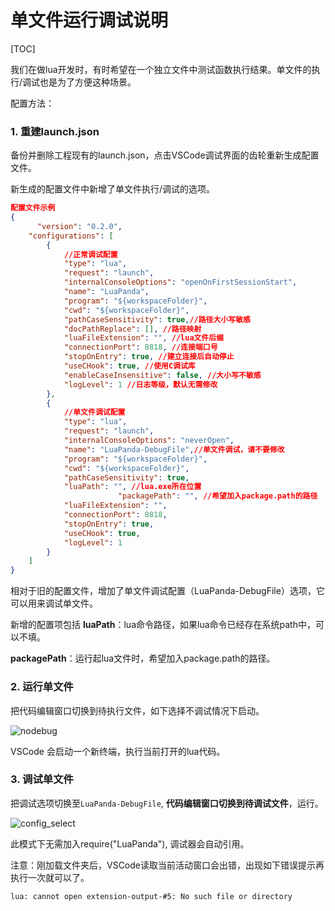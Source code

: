 # 单文件运行调试说明

[TOC]

我们在做lua开发时，有时希望在一个独立文件中测试函数执行结果。单文件的执行/调试也是为了方便这种场景。

配置方法：

### 1. 重建launch.json

备份并删除工程现有的launch.json，点击VSCode调试界面的齿轮重新生成配置文件。

新生成的配置文件中新增了单文件执行/调试的选项。

```json
配置文件示例
{
      "version": "0.2.0",
    "configurations": [
        {
            //正常调试配置
            "type": "lua",
            "request": "launch",
            "internalConsoleOptions": "openOnFirstSessionStart",
            "name": "LuaPanda",
            "program": "${workspaceFolder}",
            "cwd": "${workspaceFolder}",
            "pathCaseSensitivity": true,//路径大小写敏感
            "docPathReplace": [], //路径映射
            "luaFileExtension": "", //lua文件后缀
            "connectionPort": 8818, //连接端口号
            "stopOnEntry": true, //建立连接后自动停止
            "useCHook": true, //使用C调试库
            "enableCaseInsensitive": false, //大小写不敏感
            "logLevel": 1 //日志等级，默认无需修改
        },
        {
            //单文件调试配置
            "type": "lua",
            "request": "launch",
            "internalConsoleOptions": "neverOpen",
            "name": "LuaPanda-DebugFile",//单文件调试，请不要修改
            "program": "${workspaceFolder}",
            "cwd": "${workspaceFolder}",
            "pathCaseSensitivity": true,
            "luaPath": "", //lua.exe所在位置
						"packagePath": "", //希望加入package.path的路径
            "luaFileExtension": "",
            "connectionPort": 8818,
            "stopOnEntry": true,
            "useCHook": true,
            "logLevel": 1
        }
    ]
}
```



相对于旧的配置文件，增加了单文件调试配置（LuaPanda-DebugFile）选项，它可以用来调试单文件。

新增的配置项包括
**luaPath**：lua命令路径，如果lua命令已经存在系统path中，可以不填。

**packagePath**：运行起lua文件时，希望加入package.path的路径。



### 2. 运行单文件

把代码编辑窗口切换到待执行文件，如下选择不调试情况下启动。

![nodebug](../static/nodebug.png)

VSCode 会启动一个新终端，执行当前打开的lua代码。



### 3. 调试单文件

把调试选项切换至`LuaPanda-DebugFile`,  **代码编辑窗口切换到待调试文件**，运行。

![config_select](../static/config-select.png)

此模式下无需加入require("LuaPanda"), 调试器会自动引用。

注意：刚加载文件夹后，VSCode读取当前活动窗口会出错，出现如下错误提示再执行一次就可以了。
```
lua: cannot open extension-output-#5: No such file or directory
```
